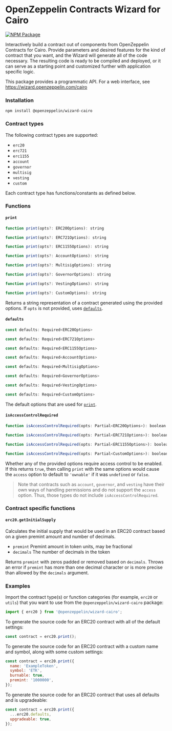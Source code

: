 # OpenZeppelin Contracts Wizard for Cairo

[![NPM Package](https://img.shields.io/npm/v/@openzeppelin/wizard-cairo?color=%23e55233)](https://www.npmjs.com/package/@openzeppelin/wizard-cairo)

Interactively build a contract out of components from OpenZeppelin Contracts for Cairo. Provide parameters and desired features for the kind of contract that you want, and the Wizard will generate all of the code necessary. The resulting code is ready to be compiled and deployed, or it can serve as a starting point and customized further with application specific logic.

This package provides a programmatic API. For a web interface, see https://wizard.openzeppelin.com/cairo

### Installation

`npm install @openzeppelin/wizard-cairo`

### Contract types

The following contract types are supported:
- `erc20`
- `erc721`
- `erc1155`
- `account`
- `governor`
- `multisig`
- `vesting`
- `custom`

Each contract type has functions/constants as defined below.

### Functions

#### `print`
```js
function print(opts?: ERC20Options): string
```
```js
function print(opts?: ERC721Options): string
```
```js
function print(opts?: ERC1155Options): string
```
```js
function print(opts?: AccountOptions): string
```
```js
function print(opts?: MultisigOptions): string
```
```js
function print(opts?: GovernorOptions): string
```
```js
function print(opts?: VestingOptions): string
```
```js
function print(opts?: CustomOptions): string
```
Returns a string representation of a contract generated using the provided options. If `opts` is not provided, uses [`defaults`](#defaults).

#### `defaults`
```js
const defaults: Required<ERC20Options>
```
```js
const defaults: Required<ERC721Options>
```
```js
const defaults: Required<ERC1155Options>
```
```js
const defaults: Required<AccountOptions>
```
```js
const defaults: Required<MultisigOptions>
```
```js
const defaults: Required<GovernorOptions>
```
```js
const defaults: Required<VestingOptions>
```
```js
const defaults: Required<CustomOptions>
```
The default options that are used for [`print`](#print).

#### `isAccessControlRequired`
```js
function isAccessControlRequired(opts: Partial<ERC20Options>): boolean
```
```js
function isAccessControlRequired(opts: Partial<ERC721Options>): boolean
```
```js
function isAccessControlRequired(opts: Partial<ERC1155Options>): boolean
```
```js
function isAccessControlRequired(opts: Partial<CustomOptions>): boolean
```
Whether any of the provided options require access control to be enabled. If this returns `true`, then calling `print` with the same options would cause the `access` option to default to `'ownable'` if it was `undefined` or `false`. 

> Note that contracts such as `account`, `governor`, and `vesting` have their own ways of handling permissions and do not support the `access` option.
Thus, those types do not include `isAccessControlRequired`.

### Contract specific functions

#### `erc20.getInitialSupply`

Calculates the initial supply that would be used in an ERC20 contract based on a given premint amount and number of decimals.

- `premint` Premint amount in token units, may be fractional
- `decimals` The number of decimals in the token

Returns `premint` with zeros padded or removed based on `decimals`.
Throws an error if `premint` has more than one decimal character or is more precise than allowed by the `decimals` argument.

### Examples

Import the contract type(s) or function categories (for example, `erc20` or `utils`) that you want to use from the `@openzeppelin/wizard-cairo` package:

```js
import { erc20 } from '@openzeppelin/wizard-cairo';
```

To generate the source code for an ERC20 contract with all of the default settings:
```js
const contract = erc20.print();
```

To generate the source code for an ERC20 contract with a custom name and symbol, along with some custom settings:
```js
const contract = erc20.print({
  name: 'ExampleToken',
  symbol: 'ETK',
  burnable: true,
  premint: '1000000',
});
```

To generate the source code for an ERC20 contract that uses all defaults and is upgradeable:
```js
const contract = erc20.print({
  ...erc20.defaults,
  upgradeable: true,
});
```
